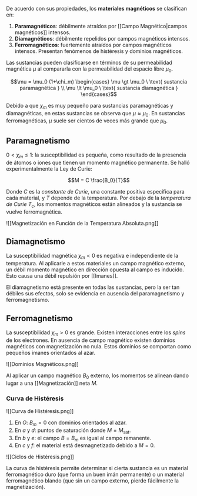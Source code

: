 De acuerdo con sus propiedades, los **materiales magnéticos** se clasifican en:

1. **Paramagnéticos**: débilmente atraídos por [[Campo Magnético|campos magnéticos]] intensos.
2. **Diamagnéticos**: débilmente repelidos por campos magnéticos intensos.
3. **Ferromagnéticos**: fuertemente atraídos por campos magnéticos intensos. Presentan fenómenos de histéresis y dominios magnéticos.

Las sustancias pueden clasificarse en términos de su permeabilidad magnética $\mu$ al compararla con la permeabilidad del espacio libre $\mu_0$.

$$\mu = \mu_0 (1+\chi_m) \begin{cases} 
\mu \gt \mu_0 \ \text{ sustancia paramagnética } \\
\mu \lt \mu_0 \ \text{ sustancia diamagnética }
\end{cases}$$

Debido a que $\chi_m$ es muy pequeño para sustancias paramagnéticas y diamagnéticas, en estas sustancias se observa que $\mu \approx \mu_0$. En sustancias ferromagnéticas, $\mu$ suele ser cientos de veces más grande que $\mu_0$.

## Paramagnetismo

$0 \lt \chi_m \le 1$: la susceptibilidad es pequeña, como resultado de la presencia de átomos o iones que tienen un momento magnético permanente. Se halló experimentalmente la Ley de Curie:

$$M = C \frac{B_0}{T}$$

Donde $C$ es la *constante de Curie*, una constante positiva específica para cada material, y $T$ depende de la temperatura. Por debajo de la *temperatura de Curie* $T_c$, los momentos magnéticos están alineados y la sustancia se vuelve ferromagnética.

![[Magnetización en Función de la Temperatura Absoluta.png]]

## Diamagnetismo

La susceptibilidad magnética $\chi_m \lt 0$ es negativa e independiente de la temperatura. Al aplicarle a estos materiales un campo magnético externo, un débil momento magnético en dirección opuesta al campo es inducido. Esto causa una débil repulsión por [[Imanes]].

El diamagnetismo está presente en todas las sustancias, pero la ser tan débiles sus efectos, solo se evidencia en ausencia del paramagnetismo y ferromagnetismo.

## Ferromagnetismo

La susceptibilidad $\chi_m \gt 0$ es grande. Existen interacciones entre los *spins* de los electrones. En ausencia de campo magnético existen dominios magnéticos con magnetización no nula. Estos dominios se comportan como pequeños imanes orientados al azar.

![[Dominios Magnéticos.png]]

Al aplicar un campo magnético $B_0$ externo, los momentos se alinean dando lugar a una [[Magnetización]] neta $M$.

### Curva de Histéresis

![[Curva de Histéresis.png]]

1. En $O$: $B_m = 0$ con dominios orientados al azar.
2. En $a$ y $d$: puntos de saturación donde $M = M_\text{sat}$.
3. En $b$ y $e$: el campo $B = B_m$ es igual al campo remanente.
4. En $c$ y $f$: el material está desmagnetizado debido a $M = 0$.

![[Ciclos de Histéresis.png]]

La curva de histéresis permite determinar si cierta sustancia es un material ferromagnético duro (que forma un buen imán permanente) o un material ferromagnético blando (que sin un campo externo, pierde fácilmente la magnetización).
